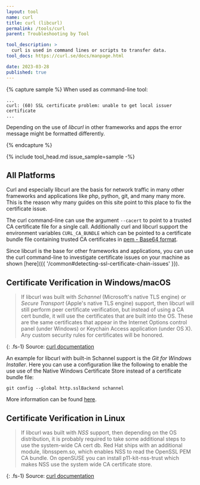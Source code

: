 ```yaml
---
layout: tool
name: curl
title: curl (libcurl)
permalink: /tools/curl
parent: Troubleshooting by Tool

tool_description: >
  curl is used in command lines or scripts to transfer data.
tool_docs: https://curl.se/docs/manpage.html

date: 2023-03-28
published: true
---
```


{% capture sample %}
When used as command-line tool:

```text
...
curl: (60) SSL certificate problem: unable to get local issuer certificate
...
```

Depending on the use of *libcurl* in other frameworks and apps the error message might be formatted differently.

{% endcapture %}

{% include tool_head.md issue_sample=sample -%}

## All Platforms

Curl and especially libcurl are the basis for network traffic in many other frameworks and applications like php, python, git, and many many more.
This is the reason why many guides on this site point to this place to fix the certificate issue.

The curl command-line can use the argument `--cacert` to point to a trusted CA certificate file for a single call.
Additionally curl and libcurl support the environment variables `CURL_CA_BUNDLE` which can be pointed to a certificate bundle file containing trusted CA certificates in [pem - Base64 format](https://en.wikipedia.org/wiki/Privacy-Enhanced_Mail).

Since libcurl is the base for other frameworks and applications, you can use the curl command-line to investigate certificate issues on your machine as shown [here]({{ '/common#detecting-ssl-certificate-chain-issues' }}).

## Certificate Verification in Windows/macOS

> If libcurl was built with *Schannel* (Microsoft's native TLS engine) or *Secure Transport* (Apple's native TLS engine) support, then libcurl will still perform peer certificate verification, but instead of using a CA cert bundle, it will use the certificates that are built into the OS. These are the same certificates that appear in the Internet Options control panel (under Windows) or Keychain Access application (under OS X). Any custom security rules for certificates will be honored.

{: .fs-1}
Source: [curl documentation](https://curl.se/docs/sslcerts.html)

An example for libcurl with built-in Schannel support is the *Git for Windows Installer*. Here you can use a configuration like the following to enable the use use of the Native Windows Certificate Store instead of a certificate bundle file:

```shell
git config --global http.sslBackend schannel
```

More information can be found [here](https://curl.se/docs/sslcerts.html).

## Certificate Verification in Linux

> If libcurl was built with *NSS* support, then depending on the OS distribution, it is probably required to take some additional steps to use the system-wide CA cert db. Red Hat ships with an additional module, libnsspem.so, which enables NSS to read the OpenSSL PEM CA bundle. On openSUSE you can install p11-kit-nss-trust which makes NSS use the system wide CA certificate store.

{: .fs-1}
Source: [curl documentation](https://curl.se/docs/sslcerts.html)
